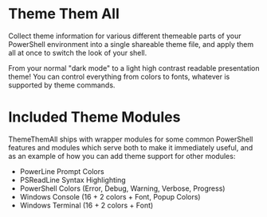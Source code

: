 # Theme Them All

Collect theme information for various different themeable parts of your PowerShell environment into a single shareable theme file, and apply them all at once to switch the look of your shell.

From your normal "dark mode" to a light high contrast readable presentation theme! You can control everything from colors to fonts, whatever is supported by theme commands.

# Included Theme Modules

ThemeThemAll ships with wrapper modules for some common PowerShell features and modules which serve both to make it immediately useful, and as an example of how you can add theme support for other modules:

- PowerLine Prompt Colors
- PSReadLine Syntax Highlighting
- PowerShell Colors (Error, Debug, Warning, Verbose, Progress)
- Windows Console (16 + 2 colors + Font, Popup Colors)
- Windows Terminal (16 + 2 colors + Font)

